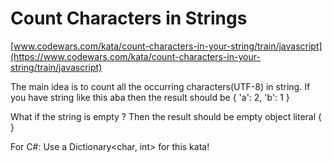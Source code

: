 # Count Characters in Strings
[www.codewars.com/kata/count-characters-in-your-string/train/javascript](https://www.codewars.com/kata/count-characters-in-your-string/train/javascript)

The main idea is to count all the occurring characters(UTF-8) in string. If you have string like this aba then the result should be { 'a': 2, 'b': 1 }

What if the string is empty ? Then the result should be empty object literal { }

For C#: Use a Dictionary<char, int> for this kata!


